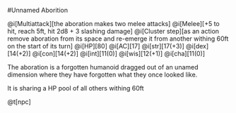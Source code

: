 #Unnamed Aborition

@i[Multiattack][the aboration makes two melee attacks]
@i[Melee][+5 to hit, reach 5ft, hit 2d8 + 3 slashing damage]
@i[Cluster step][as an action remove aboration from its space and re-emerge it from another withing 60ft on the start of its turn]
@i[HP][80]
@i[AC][17]
@i[str][17(+3)]
@i[dex][14(+2)]
@i[con][14(+2)]
@i[int][11(0)]
@i[wis][12(+1)]
@i[cha][11(0)]

The aboration is a forgotten humanoid dragged out of an unamed dimension where they have forgotten what they once looked like.

It is sharing a HP pool of all others withing 60ft

@t[npc]
